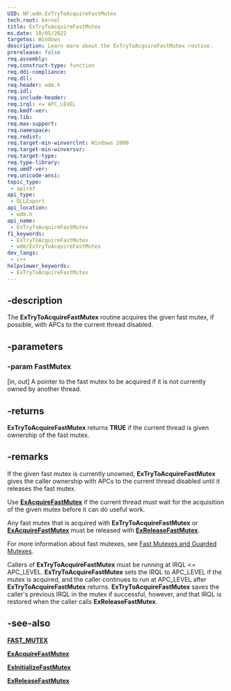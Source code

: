 ```yaml
---
UID: NF:wdm.ExTryToAcquireFastMutex
tech.root: kernel
title: ExTryToAcquireFastMutex
ms.date: 10/05/2022
targetos: Windows
description: Learn more about the ExTryToAcquireFastMutex routine.
prerelease: false
req.assembly: 
req.construct-type: function
req.ddi-compliance: 
req.dll: 
req.header: wdm.h
req.idl: 
req.include-header: 
req.irql: <= APC_LEVEL
req.kmdf-ver: 
req.lib: 
req.max-support: 
req.namespace: 
req.redist: 
req.target-min-winverclnt: Windows 2000
req.target-min-winversvr: 
req.target-type: 
req.type-library: 
req.umdf-ver: 
req.unicode-ansi: 
topic_type:
 - apiref
api_type:
 - DLLExport
api_location:
 - wdm.h
api_name:
 - ExTryToAcquireFastMutex
f1_keywords:
 - ExTryToAcquireFastMutex
 - wdm/ExTryToAcquireFastMutex
dev_langs:
 - c++
helpviewer_keywords:
 - ExTryToAcquireFastMutex
---
```


## -description

The **ExTryToAcquireFastMutex** routine acquires the given fast mutex, if possible, with APCs to the current thread disabled.

## -parameters

### -param FastMutex

[in, out] A pointer to the fast mutex to be acquired if it is not currently owned by another thread.

## -returns

**ExTryToAcquireFastMutex** returns **TRUE** if the current thread is given ownership of the fast mutex.

## -remarks

If the given fast mutex is currently unowned, **ExTryToAcquireFastMutex** gives the caller ownership with APCs to the current thread disabled until it releases the fast mutex.

Use [**ExAcquireFastMutex**](nf-wdm-exacquirefastmutex.md) if the current thread must wait for the acquisition of the given mutex before it can do useful work.

Any fast mutex that is acquired with **ExTryToAcquireFastMutex** or [**ExAcquireFastMutex**](nf-wdm-exacquirefastmutex.md) must be released with [**ExReleaseFastMutex**](nf-wdm-exreleasefastmutex.md).

For more information about fast mutexes, see [Fast Mutexes and Guarded Mutexes](/windows-hardware/drivers/kernel/fast-mutexes-and-guarded-mutexes).

Callers of **ExTryToAcquireFastMutex** must be running at IRQL \<= APC\_LEVEL. **ExTryToAcquireFastMutex** sets the IRQL to APC\_LEVEL if the mutex is acquired, and the caller continues to run at APC\_LEVEL after **ExTryToAcquireFastMutex** returns. **ExTryToAcquireFastMutex** saves the caller's previous IRQL in the mutex if successful, however, and that IRQL is restored when the caller calls **ExReleaseFastMutex**.

## -see-also

[**FAST\_MUTEX**](/windows-hardware/drivers/kernel/fast-mutexes-and-guarded-mutexes#fast-mutexes)

[**ExAcquireFastMutex**](nf-wdm-exacquirefastmutex.md)

[**ExInitializeFastMutex**](nf-wdm-exinitializefastmutex.md)

[**ExReleaseFastMutex**](nf-wdm-exreleasefastmutex.md)

